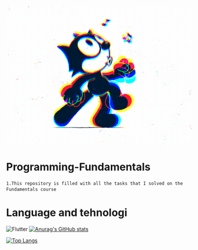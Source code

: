 ![Header](assets/5eeea355389655.59822ff824b72.gif)

# Programming-Fundamentals
    1.This repository is filled with all the tasks that I solved on the Fundamentals course

# Language and tehnologi
![Flutter](https://img.shields.io/badge/-Python-000?logo=python)
[![Anurag's GitHub stats](https://github-readme-stats.vercel.app/api?username=Vladimir-Strelec&show_icons=True&theme=radical)](https://github.com/anuraghazra/github-readme-stats)

[![Top Langs](https://github-readme-stats.vercel.app/api/top-langs/?username=Vladimir-Strelec&layout=compact)](https://github.com/anuraghazra/github-readme-stats)